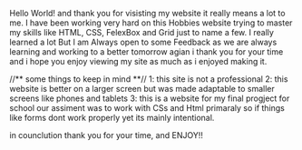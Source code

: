 Hello World! and thank you for visisting my website it really means a lot to me. I have been working very hard on this Hobbies website trying to master my skills like HTML, CSS, FelexBox and Grid just to name a few. I really learned a lot
But I am Always open to some Feedback as we are always learning and working to a better tomorrow agian i thank you for your time and i hope you enjoy viewing my site as much as i enjoyed making it.

//** some things to keep in mind **//
1: this site is not a professional 
2: this website is better on a larger screen but was made 
adaptable to smaller screens like phones and tablets 
3: this is a website for my final progject for school our assiment was to work with 
CSs and Html primaraly so if things like forms dont work properly yet its mainly intentional. 

in counclution thank you for your time, and ENJOY!! 
